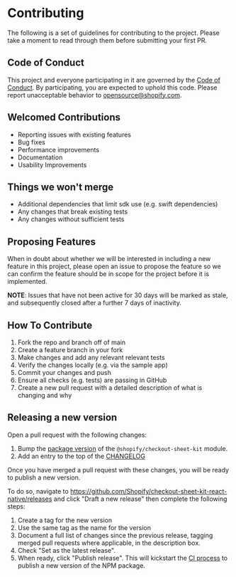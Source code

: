 # Contributing

The following is a set of guidelines for contributing to the project. Please
take a moment to read through them before submitting your first PR.

## Code of Conduct

This project and everyone participating in it are governed by the
[Code of Conduct](/.github/CODE_OF_CONDUCT.md). By participating, you are
expected to uphold this code. Please report unacceptable behavior to
[opensource@shopify.com](mailto:opensource@shopify.com).

## Welcomed Contributions

- Reporting issues with existing features
- Bug fixes
- Performance improvements
- Documentation
- Usability Improvements

## Things we won't merge

- Additional dependencies that limit sdk use (e.g. swift dependencies)
- Any changes that break existing tests
- Any changes without sufficient tests

## Proposing Features

When in doubt about whether we will be interested in including a new feature in
this project, please open an issue to propose the feature so we can confirm the
feature should be in scope for the project before it is implemented.

**NOTE**: Issues that have not been active for 30 days will be marked as stale,
and subsequently closed after a further 7 days of inactivity.

## How To Contribute

1. Fork the repo and branch off of main
2. Create a feature branch in your fork
3. Make changes and add any relevant relevant tests
4. Verify the changes locally (e.g. via the sample app)
5. Commit your changes and push
6. Ensure all checks (e.g. tests) are passing in GitHub
7. Create a new pull request with a detailed description of what is changing and
   why

## Releasing a new version

Open a pull request with the following changes:

1. Bump the
   [package version](https://github.com/Shopify/checkout-sheet-kit-react-native/blob/main/modules/%40shopify/checkout-sheet-kit/package.json#L4)
   of the `@shopify/checkout-sheet-kit` module.
2. Add an entry to the top of the [CHANGELOG](../CHANGELOG.md)

Once you have merged a pull request with these changes, you will be ready to
publish a new version.

To do so, navigate to
<https://github.com/Shopify/checkout-sheet-kit-react-native/releases> and click
"Draft a new release" then complete the following steps:

1. Create a tag for the new version
2. Use the same tag as the name for the version
3. Document a full list of changes since the previous release, tagging merged
   pull requests where applicable, in the description box.
4. Check "Set as the latest release".
5. When ready, click "Publish release". This will kickstart the
   [CI process](https://github.com/Shopify/checkout-sheet-kit-react-native/actions/workflows/publish.yml)
   to publish a new version of the NPM package.
